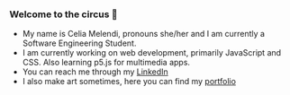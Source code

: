 ### Welcome to the circus 🎪 

- My name is Celia Melendi, pronouns she/her and I am currently a Software Engineering Student.
- I am currently working on web development, primarily JavaScript and CSS. Also learning p5.js for multimedia apps.
- You can reach me through my [LinkedIn](https://www.linkedin.com/in/celia-melendi-4515aa1a1/)
- I also make art sometimes, here you can find my [portfolio](https://www.behance.net/ceMelendi)
